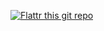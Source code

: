 [![Flattr this git repo](http://api.flattr.com/button/flattr-badge-large.png)](https://flattr.com/submit/auto?user_id=bodrick&url=https://github.com/bodrick/Ember-MM&title=EmberMM&language=en_GB&tags=github&category=software) 